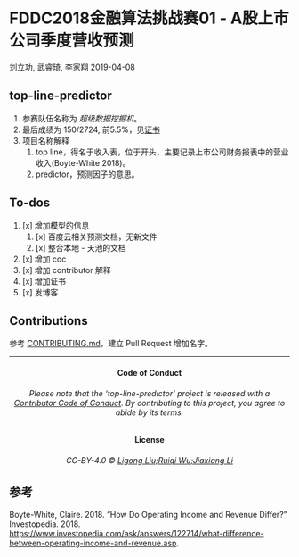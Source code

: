 FDDC2018金融算法挑战赛01 - A股上市公司季度营收预测
================
刘立功, 武睿琦, 李家翔
2019-04-08

<!-- README.md is generated from README.Rmd. Please edit that file -->

## top-line-predictor

1.  参赛队伍名称为 *超级数据挖掘机*。
2.  最后成绩为 150/2724, 前5.5%，见[证书](refs/certificate.pdf)
3.  项目名称解释
    1.  top line，得名于收入表，位于开头，主要记录上市公司财务报表中的营业收入(Boyte-White 2018)。
    2.  predictor，预测因子的意思。

## To-dos

1.  [x] 增加模型的信息
    1.  [x] ~~百度云相关预测文档~~，无新文件
    2.  [x] 整合本地 - 天池的文档
2.  [x] 增加 coc
3.  [x] 增加 contributor 解释
4.  [x] 增加证书
5.  [x] 发博客

## Contributions

参考 [CONTRIBUTING.md](.github/CONTRIBUTING.md)，建立 Pull Request 增加名字。

-----

<h4 align="center">

**Code of Conduct**

</h4>

<h6 align="center">

Please note that the ‘top-line-predictor’ project is released with a
[Contributor Code of Conduct](CODE_OF_CONDUCT.md). By contributing to
this project, you agree to abide by its terms.

</h6>

<h4 align="center">

**License**

</h4>

<h6 align="center">

CC-BY-4.0 © [Ligong Liu;Ruiqi Wu;Jiaxiang Li](LICENSE.md)

</h6>

## 参考

<div id="refs" class="references">

<div id="ref-White2018">

Boyte-White, Claire. 2018. “How Do Operating Income and Revenue Differ?”
Investopedia. 2018.
<https://www.investopedia.com/ask/answers/122714/what-difference-between-operating-income-and-revenue.asp>.

</div>

</div>
